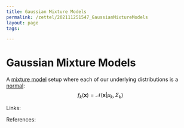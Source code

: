 ```yaml
---
title: Gaussian Mixture Models
permalink: /zettel/202111251547_GaussianMixtureModels
layout: page
tags: 

---
```

# Gaussian Mixture Models

A [mixture model](202111251547_MixtureModels) setup where each of our underlying distributions is a [normal](202101091649_multivariateNormalDistribution):
$$
f_k(\mathbf{x}) = \mathcal{N}(\mathbf{x} \vert \mu_k, \Sigma_k)
$$

Links: 

References: 

